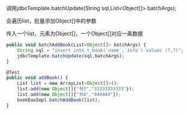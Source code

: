 调用jdbcTemplate.batchUpdate(String sql,List<Object[]> batchArgs);

会遍历list，批量添加Object[]中的参数

传入一个list，元素为Object[]，一个Object[]对应一条数据

```javascript
public void batchAddBook(List<Object[]> batchArgs) {
    String sql = "insert into t_book(`name`,`info`) values (?,?)";
    jdbcTemplate.batchUpdate(sql,batchArgs);
}
```



```javascript
@Test
public void addBook() {
    List list = new ArrayList<Object[]>();
    list.add(new Object[]{"书3","33333333333"});
    list.add(new Object[]{"书4","444444"});
    bookDaoImpl.batchAddBook(list);
}
```



